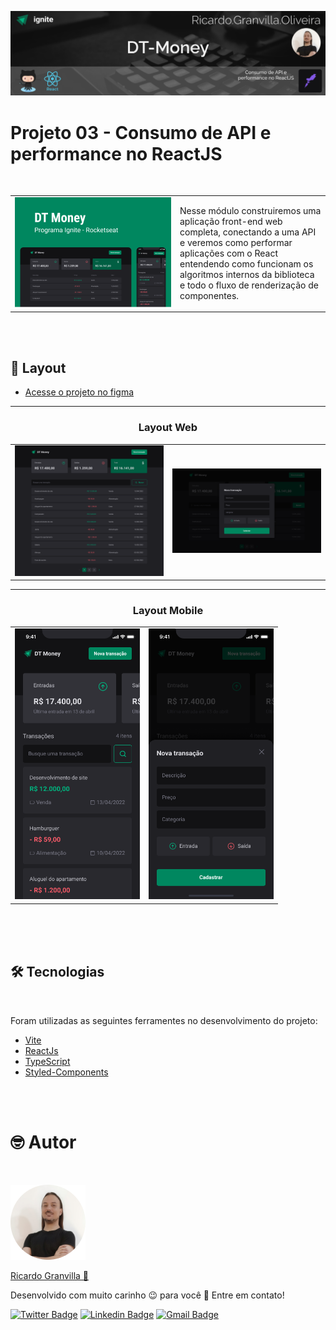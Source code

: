 [![Banner NLW#5](../../../../assets/banners/banner-dt-money.png)](https://github.com/rgranvilla/Ignite/tree/master/courses/reactjs/v2/03-ignite-dt-money)

# Projeto 03 - Consumo de API e performance no ReactJS

<br>

<table border="0">
 <tr>
    <td>
    <div style="width: 250px">
      <img src="../../../../assets/dt-money/cover-dt-money-250px.png" />
    </div>
    </td>
    <td>Nesse módulo construiremos uma aplicação front-end web completa, conectando a uma API e veremos como performar aplicações com o React entendendo como funcionam os algoritmos internos da biblioteca e todo o fluxo de renderização de componentes.</td>
 </tr>
</table>

<br>
<br>

## 🎨 **Layout**

- [Acesse o projeto no figma](<https://www.figma.com/file/ERLmC4A3ZHTHinnulZmVG5/DT-Money-(Community)?node-id=42020%3A2584>)

---

<h3 align="center"><b> Layout Web </b></h3>
<table border="0">
<tr>
  <td>
    <img src="../../../../assets/dt-money/layout-home.png">
  </td>
  <td>
    <img src="../../../../assets/dt-money/layout-nova-transacao.png">
  </td>
</tr>
</table>

---

<h3 align="center"><b> Layout Mobile </b></h3>
<table border="0" >
<tr>
  <td >
    <img src="../../../../assets/dt-money/mobile-home.png" style="width: 200px" >
  </td>
  <td>
    <img src="../../../../assets/dt-money/mobile-nova-transacao.png" style="width: 200px">
  </td>
</tr>
</table>

<br>

<br>
<br>

## 🛠 Tecnologias

<br>

Foram utilizadas as seguintes ferramentes no desenvolvimento do projeto:

- [Vite](https://vitejs.dev/)
- [ReactJs](https://pt-br.reactjs.org/)
- [TypeScript](https://www.typescriptlang.org/)
- [Styled-Components](https://styled-components.com/)

<br>
<br>

# 🤓 Autor

<br>

[![Ricardo Granvilla](../../../../assets/author.png)](https://github.com/rgranvilla)

<a href="https://github.com/rgranvilla">Ricardo Granvilla 🚀</a>

Desenvolvido com muito carinho 😉 para você 👋 Entre em contato! <br>

[![Twitter Badge](https://img.shields.io/badge/-@rgranvilla-1ca0f1?style=flat-square&labelColor=1ca0f1&logo=twitter&logoColor=white&link=https://twitter.com/rgranvilla)](https://twitter.com/rgranvilla)
[![Linkedin Badge](https://img.shields.io/badge/-Ricardo-blue?style=flat-square&logo=Linkedin&logoColor=white&link=https://www.linkedin.com/in/rgranvilla/)](https://www.linkedin.com/in/rgranvilla/)
[![Gmail Badge](https://img.shields.io/badge/-rgranvilla@gmail.com-c14438?style=flat-square&logo=Gmail&logoColor=white&link=mailto:rgranvilla@gmail.com)](mailto:rgranvilla@gmail.com)

<br>
<br>
